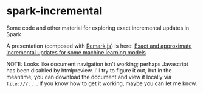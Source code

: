 # spark-incremental
Some code and other material for exploring exact incremental updates in Spark

A presentation (composed with [Remark.js](http://remarkjs.com)) is here:
[Exact and approximate incremental updates for some machine learning models](http://htmlpreview.github.io/?https://github.com/robert-dodier/spark-incremental/blob/master/spark-incremental.html)

NOTE: Looks like document navigation isn't working; perhaps Javascript has been disabled by htmlpreview. I'll try to figure it out, but in the meantime, you can download the document and view it locally via `file:///...`. If you know how to get it working, maybe you can let me know.
